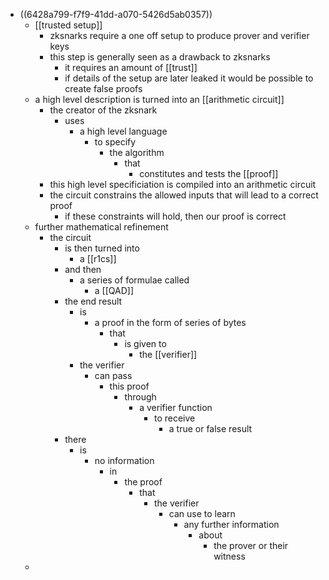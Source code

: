 - ((6428a799-f7f9-41dd-a070-5426d5ab0357))
	- [[trusted setup]]
		- zksnarks require a one off setup to produce prover and verifier keys
		- this step is generally seen as a drawback to zksnarks
			- it requires an amount of [[trust]]
			- if details of the setup are later leaked it would be possible to create false proofs
	- a high level description is turned into an [[arithmetic circuit]]
		- the creator of the zksnark
			- uses
				- a high level language
					- to specify
						- the algorithm
							- that
								- constitutes and tests the [[proof]]
		- this high level specificiation is compiled into an arithmetic circuit
		- the circuit constrains the allowed inputs that will lead to a correct proof
			- if these constraints will hold, then our proof is correct
	- further mathematical refinement
		- the circuit
			- is then turned into
				- a [[r1cs]]
			- and then
				- a series of formulae called
					- a [[QAD]]
			- the end result
				- is
					- a proof in the form of series of bytes
						- that
							- is given to
								- the [[verifier]]
				- the verifier
					- can pass
						- this proof
							- through
								- a verifier function
									- to receive
										- a true or false result
			- there
				- is
					- no information
						- in
							- the proof
								- that
									- the verifier
										- can use to learn
											- any further information
												- about
													- the prover or their witness
	-